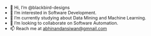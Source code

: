 - 👋 Hi, I’m @blackbird-designs
- 👀 I’m interested in Software Development.
- 🌱 I’m currently studying about Data Mining and Machine Learning.
- 💞️ I’m looking to collaborate on Software Automation.
- 📫 Reach me at abhinandansiwan@gmnail.com

<!---
blackbird-designs/blackbird-designs is a ✨ special ✨ repository because its `README.md` (this file) appears on your GitHub profile.
You can click the Preview link to take a look at your changes.
--->
